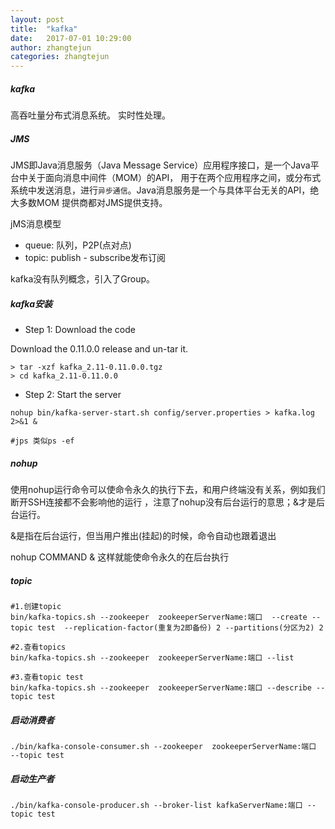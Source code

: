 ```yaml
---
layout: post
title:  "kafka"
date:   2017-07-01 10:29:00
author: zhangtejun
categories: zhangtejun
---
```

##### kafka
高吞吐量分布式消息系统。
实时性处理。

##### JMS
JMS即Java消息服务（Java Message Service）应用程序接口，是一个Java平台中关于面向消息中间件（MOM）的API，
用于在两个应用程序之间，或分布式系统中发送消息，进行`异步通信`。Java消息服务是一个与具体平台无关的API，绝大多数MOM
提供商都对JMS提供支持。

jMS消息模型
* queue: 队列，P2P(点对点)
* topic: publish - subscribe发布订阅

kafka没有队列概念，引入了Group。

##### kafka安装
* Step 1: Download the code

Download the 0.11.0.0 release and un-tar it.

```shell
> tar -xzf kafka_2.11-0.11.0.0.tgz
> cd kafka_2.11-0.11.0.0
```
* Step 2: Start the server

```
nohup bin/kafka-server-start.sh config/server.properties > kafka.log 2>&1 &

#jps 类似ps -ef
```

##### nohup
使用nohup运行命令可以使命令永久的执行下去，和用户终端没有关系，例如我们断开SSH连接都不会影响他的运行
，注意了nohup没有后台运行的意思；&才是后台运行。

&是指在后台运行，但当用户推出(挂起)的时候，命令自动也跟着退出

nohup COMMAND &
这样就能使命令永久的在后台执行

##### topic
```shell
#1.创建topic
bin/kafka-topics.sh --zookeeper  zookeeperServerName:端口  --create --topic test  --replication-factor(重复为2即备份) 2 --partitions(分区为2) 2

#2.查看topics
bin/kafka-topics.sh --zookeeper  zookeeperServerName:端口 --list 

#3.查看topic test
bin/kafka-topics.sh --zookeeper  zookeeperServerName:端口 --describe --topic test
```

##### 启动消费者
```
./bin/kafka-console-consumer.sh --zookeeper  zookeeperServerName:端口  --topic test
```
##### 启动生产者
```
./bin/kafka-console-producer.sh --broker-list kafkaServerName:端口 --topic test
```















